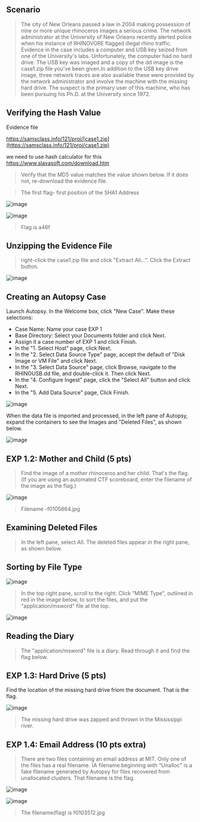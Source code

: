 ## Scenario

>The city of New Orleans passed a law in 2004 making possession of nine or more unique rhinoceros images a serious crime. The network administrator at the University of New Orleans recently alerted police when his instance of RHINOVORE flagged illegal rhino traffic. Evidence in the case includes a computer and USB key seized from one of the University's labs. Unfortunately, the computer had no hard drive. The USB key was imaged and a copy of the dd image is the case1.zip file you've been given.In addition to the USB key drive image, three network traces are also available these were provided by the network administrator and involve the machine with the missing hard drive. The suspect is the primary user of this machine, who has been pursuing his Ph.D. at the University since 1972.

## Verifying the Hash Value

Evidence file 

https://samsclass.info/121/proj/[case1.zip](https://samsclass.info/121/proj/case1.zip)

we need to use hash calculator for this
https://www.slavasoft.com/download.htm 

>Verify that the MD5 value matches the value shown below. If it does not, re-download the evidence file.

>The first flag- first position of the SHA1 Address

![image](https://github.com/RahulMMenon011/Cyber_Forensics/assets/140642506/ca9b62fd-e491-4fc9-8449-d38ac0bb0a23)

![image](https://github.com/RahulMMenon011/Cyber_Forensics/assets/140642506/3d1a238f-6e31-4e9b-8182-15ad4a047227)

>Flag is a46f

## Unzipping the Evidence File

>right-click the case1.zip file and click "Extract All...". Click the Extract button.

![image](https://github.com/RahulMMenon011/Cyber_Forensics/assets/140642506/1180c2db-bf98-49fb-a98f-d7216bc2b8e3)

## Creating an Autopsy Case

Launch Autopsy. In the Welcome box, click "New Case". Make these selections:

* Case Name: Name your case EXP 1
* Base Directory: Select your Documents folder and click Next.
* Assign it a case number of EXP 1 and click Finish.
* In the "1. Select Host" page, click Next.
* In the "2. Select Data Source Type" page, accept the default of "Disk Image or VM File" and click Next.
* In the "3. Select Data Source" page, click Browse, navigate to the RHINOUSB.dd file, and double-click it. Then click Next.
* In the "4. Configure Ingest" page, click the "Select All" button and click Next.
* In the "5. Add Data Source" page, Click Finish.

![image](https://github.com/RahulMMenon011/Cyber_Forensics/assets/140642506/d187e389-3eae-447c-ae04-b3130e34bc04)

When the data file is imported and processed, in the left pane of Autopsy, expand the containers to see the Images and "Deleted Files", as shown below.

![image](https://github.com/RahulMMenon011/Cyber_Forensics/assets/140642506/d7bcca3d-d7f2-45bb-9d90-3b8f18631b6d)

## EXP 1.2: Mother and Child (5 pts)

>Find the image of a mother rhinoceros and her child. That's the flag. (If you are using an automated CTF scoreboard, enter the filename of the image as the flag.)

![image](https://github.com/RahulMMenon011/Cyber_Forensics/assets/140642506/845bd097-06d6-4d0d-8812-a882f82d5e87)

>Filename -f0105864.jpg

## Examining Deleted Files

>In the left pane, select All. The deleted files appear in the right pane, as shown below.


## Sorting by File Type

![image](https://github.com/RahulMMenon011/Cyber_Forensics/assets/140642506/6f83cc89-cb5e-4f4f-a3d4-395d6aa30106)

>In the top right pane, scroll to the right. Click "MIME Type", outlined in red in the image below, to sort the files, and put the "application/msword" file at the top.

![image](https://github.com/RahulMMenon011/Cyber_Forensics/assets/140642506/f4456242-96f9-4d2d-8d42-8774b156516d)

## Reading the Diary

>The "application/msword" file is a diary. Read through it and find the flag below.

## EXP 1.3: Hard Drive (5 pts)

Find the location of the missing hard drive friom the document. That is the flag.

![image](https://github.com/RahulMMenon011/Cyber_Forensics/assets/140642506/5880e5d5-e7f4-456d-a839-a099b7a13050)

>The missing hard drive was zapped and thrown in the Mississippi river.

## EXP 1.4: Email Address (10 pts extra)

>There are two files containing an email address at MIT. Only one of the files has a real filename. (A filename beginning with "Unalloc" is a fake filename generated by Autopsy for files recovered from unallocated clusters. That filename is the flag.

![image](https://github.com/RahulMMenon011/Cyber_Forensics/assets/140642506/c663da2d-0cf1-446c-ad7e-8b016734c6c1)

![image](https://github.com/RahulMMenon011/Cyber_Forensics/assets/140642506/69bfc0f6-33b7-49df-bec4-976d47533885)

>The filename(flag) is f0103512.jpg
